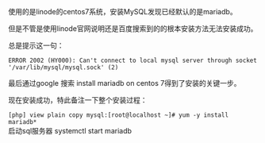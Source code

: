 使用的是linode的centos7系统，安装MySQL发现已经默认的是mariadb。

但是不管是使用linode官网说明还是百度搜索到的的根本安装方法无法安装成功。

总是提示这一句：

`ERROR 2002 (HY000): Can't connect to local mysql server through socket '/var/lib/mysql/mysql.sock' (2)`



最后通过google 搜索 install mariadb on centos 7得到了安装的关键一步。

现在安装成功，特此备注一下整个安装过程：

`[php] view plain copy
mysql:[root@localhost ~]# yum -y install mariadb*`  
启动sql服务器
systemctl start mariadb
